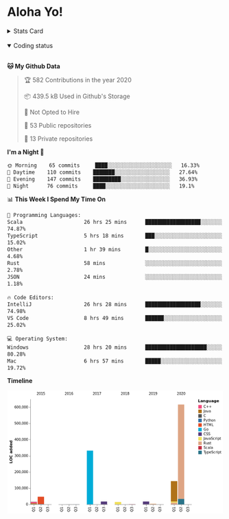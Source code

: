 # Aloha Yo!

<details>
<summary>Stats Card</summary>
 
[![Anurag's github stats](https://github-readme-stats.vercel.app/api?username=GarfieldZHU&show_icons=true&theme=tokyonight)](https://github.com/anuraghazra/github-readme-stats)
 
</details>

<br/>

<details open>

<summary>Coding status</summary>

<br/>

<!--START_SECTION:waka-->
**🐱 My Github Data** 

> 🏆 582 Contributions in the year 2020
 > 
> 📦 439.5 kB Used in Github's Storage 
 > 
> 🚫 Not Opted to Hire
 > 
> 📜 53 Public repositories
 > 
> 🔑 13 Private repositories 

**I'm a Night 🦉** 

```text
🌞 Morning    65 commits     ████░░░░░░░░░░░░░░░░░░░░░   16.33% 
🌆 Daytime    110 commits    ███████░░░░░░░░░░░░░░░░░░   27.64% 
🌃 Evening    147 commits    █████████░░░░░░░░░░░░░░░░   36.93% 
🌙 Night      76 commits     ████░░░░░░░░░░░░░░░░░░░░░   19.1%

```


📊 **This Week I Spend My Time On** 

```text
💬 Programming Languages: 
Scala                    26 hrs 25 mins      ██████████████████░░░░░░░   74.87% 
TypeScript               5 hrs 18 mins       ███░░░░░░░░░░░░░░░░░░░░░░   15.02% 
Other                    1 hr 39 mins        █░░░░░░░░░░░░░░░░░░░░░░░░   4.68% 
Rust                     58 mins             ░░░░░░░░░░░░░░░░░░░░░░░░░   2.78% 
JSON                     24 mins             ░░░░░░░░░░░░░░░░░░░░░░░░░   1.18%

🔥 Code Editors: 
IntelliJ                 26 hrs 28 mins      ██████████████████░░░░░░░   74.98% 
VS Code                  8 hrs 49 mins       ██████░░░░░░░░░░░░░░░░░░░   25.02%

💻 Operating System: 
Windows                  28 hrs 20 mins      ████████████████████░░░░░   80.28% 
Mac                      6 hrs 57 mins       █████░░░░░░░░░░░░░░░░░░░░   19.72%

```

**Timeline**

![Chart not found](https://github.com/GarfieldZHU/GarfieldZHU/blob/master/charts/bar_graph.png) 


<!--END_SECTION:waka-->

</details>
